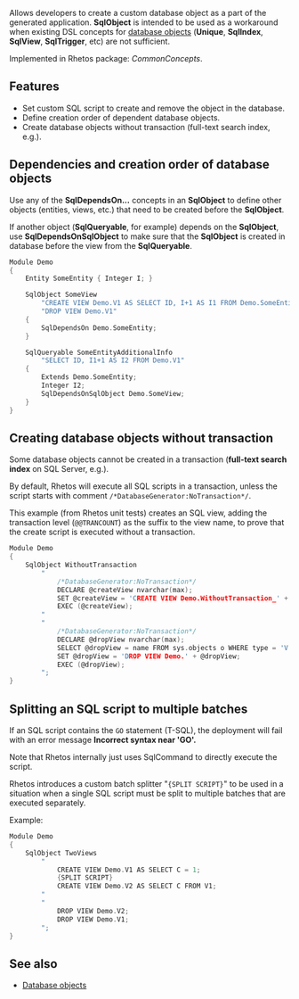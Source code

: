 Allows developers to create a custom database object as a part of the generated application.
**SqlObject** is intended to be used as a workaround when existing DSL concepts for [database objects](https://github.com/Rhetos/Rhetos/wiki/Database-objects) (**Unique**, **SqlIndex**, **SqlView**, **SqlTrigger**, etc) are not sufficient.

Implemented in Rhetos package: *CommonConcepts*.

## Features

* Set custom SQL script to create and remove the object in the database.
* Define creation order of dependent database objects.
* Create database objects without transaction (full-text search index, e.g.).

## Dependencies and creation order of database objects

Use any of the **SqlDependsOn...** concepts in an **SqlObject** to define other objects (entities, views, etc.) that need to be created before the **SqlObject**.

If another object (**SqlQueryable**, for example) depends on the **SqlObject**, use **SqlDependsOnSqlObject** to make sure that the **SqlObject** is created in database before the view from the **SqlQueryable**.

```C
Module Demo
{
    Entity SomeEntity { Integer I; }

    SqlObject SomeView
        "CREATE VIEW Demo.V1 AS SELECT ID, I+1 AS I1 FROM Demo.SomeEntity"
        "DROP VIEW Demo.V1"
    {
        SqlDependsOn Demo.SomeEntity;
    }

    SqlQueryable SomeEntityAdditionalInfo
        "SELECT ID, I1+1 AS I2 FROM Demo.V1"
    {
        Extends Demo.SomeEntity;
        Integer I2;
        SqlDependsOnSqlObject Demo.SomeView;
    }
}
```

## Creating database objects without transaction

Some database objects cannot be created in a transaction (**full-text search index** on SQL Server, e.g.).

By default, Rhetos will execute all SQL scripts in a transaction, unless the script starts with comment `/*DatabaseGenerator:NoTransaction*/`.

This example (from Rhetos unit tests) creates an SQL view, adding the transaction level (`@@TRANCOUNT`) as the suffix to the view name, to prove that the create script is executed without a transaction.

```C
Module Demo
{
    SqlObject WithoutTransaction
        "
            /*DatabaseGenerator:NoTransaction*/
            DECLARE @createView nvarchar(max);
            SET @createView = 'CREATE VIEW Demo.WithoutTransaction_' + CONVERT(NVARCHAR(max), @@TRANCOUNT) + ' AS SELECT a=1';
            EXEC (@createView);
        "
        "
            /*DatabaseGenerator:NoTransaction*/
            DECLARE @dropView nvarchar(max);
            SELECT @dropView = name FROM sys.objects o WHERE type = 'V' AND SCHEMA_NAME(schema_id) = 'Demo' AND name LIKE 'WithoutTransaction[_]%';
            SET @dropView = 'DROP VIEW Demo.' + @dropView;
            EXEC (@dropView);
        ";
}
```

## Splitting an SQL script to multiple batches

If an SQL script contains the `GO` statement (T-SQL), the deployment will fail with an error message **Incorrect syntax near 'GO'.**

Note that Rhetos internally just uses SqlCommand to directly execute the script.

Rhetos introduces a custom batch splitter "`{SPLIT SCRIPT}`" to be used in a situation
when a single SQL script must be split to multiple batches that are executed separately.

Example:

```C
Module Demo
{
    SqlObject TwoViews
        "
            CREATE VIEW Demo.V1 AS SELECT C = 1;
            {SPLIT SCRIPT}
            CREATE VIEW Demo.V2 AS SELECT C FROM V1;
        "
        "
            DROP VIEW Demo.V2;
            DROP VIEW Demo.V1;
        ";
}
```

## See also

* [Database objects](https://github.com/Rhetos/Rhetos/wiki/Database-objects)
